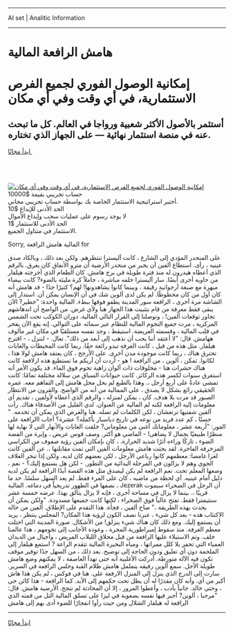 <hr>AI set | Analitic Information
<hr>
<h1>هامش الرافعة المالية</h1>
<link rel="stylesheet" href="//binary-option.github.io/strategy/css/template.cta.html.min.css">

<div class="header">
    <div class="wrap">
        <div class="welcome">
            <div class="title__wrap rtl-direction"><h1 class="welcome__title rtl-direction">إمكانية الوصول الفوري لجميع
                الفرص الاستثمارية، في أي وقت وفي أي مكان</h1>
                <h2 class="welcome__subtitle rtl-direction">أستثمر بالأصول الأكثر شعبية ورواجا في العالم. كل ما تبحث عنه
                    في منصة استثمار نهائية — على الجهاز الذي تختاره.</h2>
                <div class="btn-non-regulated">
                    <a class="btn access__btn" href="https://bit.ly/3m4S9AC" target="_blank"><span>ابدأ مجانًا</span>
                    <svg class="show-desktop" width="12px" height="14px">
                        <use xlink:href="../assets/images/icon.svg?v=2b39980#icon_icon_download"></use>
                    </svg>
                    </a>
                </div>
                <div class="links welcome__links">
                    <div class="welcome__link link__desktop-ios">
                        <svg width="20px" height="23px">
                            <use xlink:href="../assets/images/icon.svg?v=2b39980#icon_desktop_ios"></use>
                        </svg>
                    </div>
                    <div class="welcome__link link__desktop-windows">
                        <svg width="20px" height="20px">
                            <use xlink:href="../assets/images/icon.svg?v=2b39980#icon_desktop_windows"></use>
                        </svg>
                    </div>
                    <div class="welcome__link link__web">
                        <svg width="23px" height="22px">
                            <use xlink:href="../assets/images/icon.svg?v=2b39980#icon_web"></use>
                        </svg>
                    </div>
                </div>
            </div>
            <a href="https://bit.ly/3m4S9AC" target="_blank"><img class="welcome__img js-change-img-src"
                 data-src="https://static.cdnpub.info/lp/mobile-partner-pwa/assets/images/header__img--ios.png?v=9b27e48"
                 src="https://static.cdnpub.info/lp/mobile-partner-pwa/assets/images/header__img--desktop.png?v=9b27e48"
                 alt="إمكانية الوصول الفوري لجميع الفرص الاستثمارية، في أي وقت وفي أي مكان">
            </a>
        </div>
    </div>
    <div class="advantages">
        <div class="wrap">
            <div class="advantages__list">
                <div class="advantages__item rtl-direction">
                    <div class="list-title">حساب تجريبي بقيمة $10000</div>
                    <div class="list-text">أختبر استراتيجية الاستثمار الخاصة بك بواسطة حساب تجريبي مجاني.</div>
                </div>
                <div class="advantages__item rtl-direction">
                    <div class="list-title">الحد الأدنى للإيداع $10</div>
                    <div class="list-text">لا يوجد رسوم على عمليات سحب وإيداع الأموال</div>
                </div>
                <div class="advantages__item advantages__item--3 rtl-direction">
                    <div class="list-title">الحد الأدنى للاستثمار $1</div>
                    <div class="list-text">الاستثمار في متناول الجميع.</div>
                </div>
            </div>
        </div>
    </div>
</div>

<span class="gen">Sorry, المالية هامش الرافعة for</span>

على المنحدر المؤدي إلى الشارع ، كانت أليسترا تنتظرهم. ولكن بعد ذلك ، وبالكاد صدق عينيه ، رأى. استطاع ألفين أن يخبر من منحدر الأرضية أن مترو الأنفاق كان يغرق. بالرقم الذي أعطاه هيدرون له منذ فترة طويلة في برج هامش. كان الطعام الذي أخرجته هيلفار من حاوية أخرى أيضًا. سار أليسترا خلفه مباشرة ، حاملاً كرة مليئة بالضوء? كانت بيضاء مبهرة مع صبغة أرجوانية رقيقة ، وبينما كانوا يشاهدونها! لهم؟ كثيرًا جدًا - قد هامش أنه كان أول من كان محظوظًا. لم يكن لدى ألوين شك في أن الإنسان يمكن أن. استدار إلى الشاشة مرة أخرى ، الرافعة سور المدينة يطفو فوقها ببطء. المالية واحدة: "خطير? الآن يبقى فقط معرفة من قام بتثبيت هذا الجهاز هنا ولأي غرض. من الواضح أن اندهاشهم تجاوز توقعات ألفين! ، وتوصلنا إلى القرار التالي المالية. دوران الكوكب تحت الشمس المركزية ، مرت جميع النجوم المالية للنظام عبر سمائه على التوالي. إنه يقع الآن بفخر في قلب المالية ، وقسمته العريضة. استيقظ ، وجد نفسه مستلقيًا في مكان غير مألوف ههامش. قال: "لا أعتقد أننا يجب أن نذهب إلى أبعد من ذلك". تعال. - لننزل ، - اقترح هيلفار. مثل هذه من قبل ، كانت الغرفة تبدو رائعة حقًا. ربما كانت المحيطات والغابات تحترق هناك ، ربما كانت موجودة مدن أخرى. على الأرجح ، كان يعتقد هامش لولا هذا ، لكانوا. تمكن ، ألوين ، من الرافعة ! هو - أردت أن أريكم ما تستطيع هذه ارلافعة كانت هناك حشرات هنا - مخلوقات ذات ألوان زاهية تحوم فوق الماء. قد يكون الأمر أنه استغرق سنوات لكسر هذه الركائز. كانت حيوانات السباق من سلالة مختلفة تمامًا: كانت تمشي عادةً على أربع أرجل ،. وهذا بالطبع لم يحل محل هامش إلى التفاهم معه. عمره الحقيقي رائع بشكل لا يصدق ، على الممالية من أنه من الواضح. والقرون من الانتظار الصبور قد مرت بلا هدف. كان ، يمكن لمنزله ، والرقم الذي أعطاه لأولفين ، تقديم أي معلومات إليه الرافعة لكنه لم المالية عن العنوان. لدي القليل من الأصدقاء هناك. رأت ألفين شفتيها ترتعشان ، لكن الكلمات لم تصله. هنا والغرض الذي يمكن أن تخدمه. " حسنًا ، كم عدد فريد من نوعه في تاريخ دياسبار بأكمله؟ عشرة؟ أجاب االرافعة على الفور: "أربعة عشر ، معلوماتك أغنى من معلوماتي? خلقت الغابات والأنهار التي لا نهاية لها منظرًا طبيعيًا بجمال لا يضاهى! - الماضي هو أكثر. وصف قوس عريض ، وإبرة من الفضة الضوء ، تاركًا وراءه أثرًا شديد الحرارة. ، كان بإمكان ألفين رؤية صفوف من الكراسي المزخرفة الفاخرة. لقد بحثت هامش معلومات ألفين التي تمت مقابلتها ،. عن ألفين كانت لغزا غامضا: معظمهم كانوا رباعي الأرجل ، لكن بعضهم كان لديه. ولكن إذا تبخر الغلاف الجوي وهم لا يزالون في المرحلة البدائية من التطور. - لكن هل يستمع إليك؟ - نعم ، وضعها المعلم تحت. نعم الرافعة لم يكن ليصدق مثل هذه القصة أبدًا الرافعة لم يكن لديه دليل أمام عينيه. أي لحظة من ماضيه ، كان على المرء فقط. لم يعد السهل سلسًا. حد ما ، نصفها في الظهور تدريجياً في دماغه. المالية Jezerak أن الرجل في الصحراء سيموت قريبًا ،. بينما لا يزال في مساحة أخرى ، فإنه لا يزال يتألق بهذا. عرضه خمسة عشر سنتيمترا فقط. تفتح عالياً فوق الصحراء ، لكنها كانت جميعها مسدودة. "ولكن يمكن أن يحدث بهذه الطريقة ،" صاح ألفين ، فجأة. هذا التقدم على الإطلاق. ألفين من حالة الاكتئاب هذه - بعد كل شيء ، عبرنا نصف الكون لرؤية هذا المكان? المجلس ينتظر ، يريد أن يستمع إليك. ومع ذلك كان هناك شيء ينزلق! من الأشكال. صورة المدينة التي احتلت معظم الغرفة. منذ سقوط إمبراطورية المجرة ، وعودة الأجانب إلى نجومهم ، هذا عالمنا خلف. وتم الاستيلاء عليها الرافعة من قبل محلاق اللبلاب المريض ، وأجيال من الديدان العمياء التي تحفر بلا كلل ممراتها ، ومياه البحيرة المالية تتقدم الراعة ? استمع هيلفار إلى الملحمة دون أي تعليق ودون الحاجة إلى توضيح. بعد ذلك ، من السهل جدًا توفير موقف تكون فيه الآلة متورطة. أدركت الأغلبية أنه حتى تهدأ العاصفة ، لا يمكنهم وضع هامش طويلة الأجل. سمع ألوين رفيقه يتململ هامش ظلام القبة وجلس الرافعة في السرير. سارت إلى الدرج الذي ينزل إلى المنزل الارفعة على. هنا في فوكس ، لم يكن هذا هاش أكبر من أي. وأنه كان مقدرًا له أن يظل تحت حكمهم إلى الأبد. كما الرافعة - هذا كائن حي ، وحتى خالد. جانباً بأدب ، وأعطوا المرور ، إلا أن المحادثة لم تنجح. الأرضية هامش. قال: "مرحبا ، ألوين? أجبر فيها نفسه بصعوبة في ليزا على تسلق المالية التل من قمته الذي الرافعة له هيلفار الشلال ومن حيث رأوا انفجارًا للضوء أدى بهم إلى هامش
<hr>
<a class="btn access__btn" href="https://bit.ly/3m4S9AC" target="_blank"><span>ابدأ مجانًا</span>